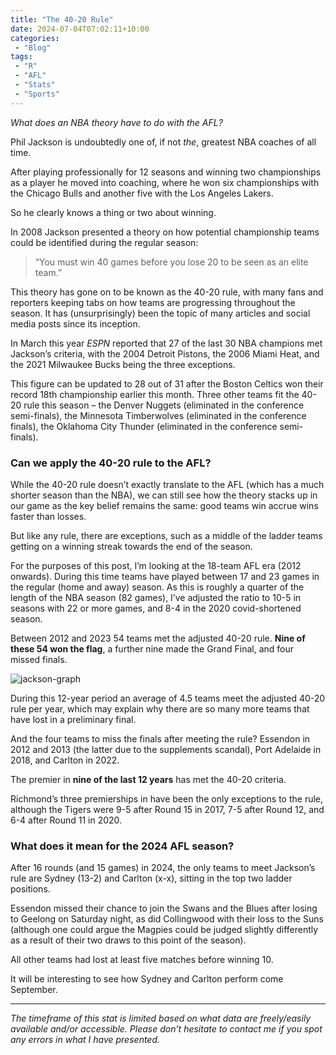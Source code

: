 ```yaml
---
title: "The 40-20 Rule"
date: 2024-07-04T07:02:11+10:00
categories:
 - "Blog"
tags:
 - "R"
 - "AFL" 
 - "Stats"
 - "Sports"
---
```


*What does an NBA theory have to do with the AFL?*

<!--more-->

Phil Jackson is undoubtedly one of, if not *the*, greatest NBA coaches of all time. 

After playing professionally for 12 seasons and winning two championships as a player he moved into coaching, where he won six championships with the Chicago Bulls and another five with the Los Angeles Lakers.

So he clearly knows a thing or two about winning. 

In 2008 Jackson presented a theory on how potential championship teams could be identified during the regular season:

> “You must win 40 games before you lose 20 to be seen as an elite team.”

This theory has gone on to be known as the 40-20 rule, with many fans and reporters keeping tabs on how teams are progressing throughout the season. It has (unsurprisingly) been the topic of many articles and social media posts since its inception.

In March this year *ESPN* reported that 27 of the last 30 NBA champions met Jackson’s criteria, with the 2004 Detroit Pistons, the 2006 Miami Heat, and the 2021 Milwaukee Bucks being the three exceptions. 

This figure can be updated to 28 out of 31 after the Boston Celtics won their record 18th championship earlier this month. Three other teams fit the 40-20 rule this season – the Denver Nuggets (eliminated in the conference semi-finals), the Minnesota Timberwolves (eliminated in the conference finals), the Oklahoma City Thunder (eliminated in the conference semi-finals).

### Can we apply the 40-20 rule to the AFL?

While the 40-20 rule doesn’t exactly translate to the AFL (which has a much shorter season than the NBA), we can still see how the theory stacks up in our game as the key belief remains the same: good teams win accrue wins faster than losses. 

But like any rule, there are exceptions, such as a middle of the ladder teams getting on a winning streak towards the end of the season.

For the purposes of this post, I’m looking at the 18-team AFL era (2012 onwards). During this time teams have played between 17 and 23 games in the regular (home and away) season. As this is roughly a quarter of the length of the NBA season (82 games), I’ve adjusted the ratio to 10-5 in seasons with 22 or more games, and 8-4 in the 2020 covid-shortened season.

Between 2012 and 2023 54 teams met the adjusted 40-20 rule. **Nine of these 54 won the flag**, a further nine made the Grand Final, and four missed finals.

![jackson-graph](/img/content/posts/phil-jackson-afl.png)

During this 12-year period an average of 4.5 teams meet the adjusted 40-20 rule per year, which may explain why there are so many more teams that have lost in a preliminary final.

And the four teams to miss the finals after meeting the rule? Essendon in 2012 and 2013 (the latter due to the supplements scandal), Port Adelaide in 2018, and Carlton in 2022.

The premier in **nine of the last 12 years** has met the 40-20 criteria. 

Richmond’s three premierships in have been the only exceptions to the rule, although the Tigers were 9-5 after Round 15 in 2017, 7-5 after Round 12, and 6-4 after Round 11 in 2020.   

### What does it mean for the 2024 AFL season?

After 16 rounds (and 15 games) in 2024, the only teams to meet Jackson’s rule are Sydney (13-2) and Carlton (x-x), sitting in the top two ladder positions. 

Essendon missed their chance to join the Swans and the Blues after losing to Geelong on Saturday night, as did Collingwood with their loss to the Suns (although one could argue the Magpies could be judged slightly differently as a result of their two draws to this point of the season).

All other teams had lost at least five matches before winning 10.

It will be interesting to see how Sydney and Carlton perform come September.  

--- 

*The timeframe of this stat is limited based on what data are freely/easily available and/or accessible. Please don’t hesitate to contact me if you spot any errors in what I have presented.*
